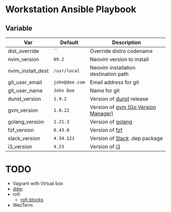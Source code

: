 # Workstation Ansible Playbook

## Variable
| Var               | Default        | Description                                                           |
| ------            | ---------      | ---------------                                                       |
| dist_override     | ``             | Override distro codename                                              |
| nvim_version      | `09.2`         | Neovim version to install                                             |
| nvim_install_dest | `/usr/local`   | Neovim installation destination path                                  |
| git_user_email    | `john@doe.com` | Email address for git                                                 |
| git_user_name     | `John Doe`     | Name for git                                                          |
| dunst_version     | `1.9.2`        | Version of [dunst](https://github.com/dunst-project/dunst) release    |
| gvm_version       | `1.0.22`       | Version of [gvm (Go Version Manager)](https://github.com/moovweb/gvm) |
| golang_version    | `1.21.3`       | Version of [golang](https://go.dev)                                   |
| fzf_version       | `0.43.0`       | Version of [fzf](https://github.com/junegunn/fzf)                     |
| slack_version     | `4.34.121`     | Version of [Slack](https://slack.com/downloads) .dep package          |
| i3_version        | `4.23`         | Version of [i3](https://github.com/i3/i3)                             |

# TODO
* Vagrant with Virtual box
* [ddgr](https://github.com/jarun/ddgr)
* rofi
    * [rofi-blocks](https://github.com/OmarCastro/rofi-blocks)
* WezTerm
